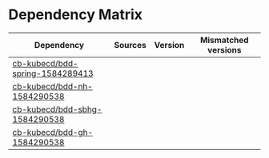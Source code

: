 # Dependency Matrix

Dependency | Sources | Version | Mismatched versions
---------- | ------- | ------- | -------------------
[cb-kubecd/bdd-spring-1584289413](https://github.com/cb-kubecd/bdd-spring-1584289413.git) |  | []() | 
[cb-kubecd/bdd-nh-1584290538](https://github.com/cb-kubecd/bdd-nh-1584290538.git) |  | []() | 
[cb-kubecd/bdd-sbhg-1584290538](https://github.com/cb-kubecd/bdd-sbhg-1584290538.git) |  | []() | 
[cb-kubecd/bdd-gh-1584290538](https://github.com/cb-kubecd/bdd-gh-1584290538.git) |  | []() | 
